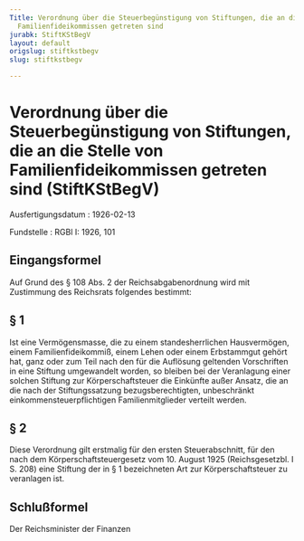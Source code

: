 ```yaml
---
Title: Verordnung über die Steuerbegünstigung von Stiftungen, die an die Stelle von
  Familienfideikommissen getreten sind
jurabk: StiftKStBegV
layout: default
origslug: stiftkstbegv
slug: stiftkstbegv

---
```


# Verordnung über die Steuerbegünstigung von Stiftungen, die an die Stelle von Familienfideikommissen getreten sind (StiftKStBegV)

Ausfertigungsdatum
:   1926-02-13

Fundstelle
:   RGBl I: 1926, 101



## Eingangsformel

Auf Grund des § 108 Abs. 2 der Reichsabgabenordnung wird mit Zustimmung des Reichsrats folgendes bestimmt:


## § 1

Ist eine Vermögensmasse, die zu einem standesherrlichen Hausvermögen, einem Familienfideikommiß, einem Lehen oder einem Erbstammgut gehört hat, ganz oder zum Teil nach den für die Auflösung geltenden Vorschriften in eine Stiftung umgewandelt worden, so bleiben bei der Veranlagung einer solchen Stiftung zur Körperschaftsteuer die Einkünfte außer Ansatz, die an die nach der Stiftungssatzung bezugsberechtigten, unbeschränkt einkommensteuerpflichtigen Familienmitglieder verteilt werden.


## § 2

Diese Verordnung gilt erstmalig für den ersten Steuerabschnitt, für den nach dem Körperschaftsteuergesetz vom 10. August 1925 (Reichsgesetzbl. I S. 208) eine Stiftung der in § 1 bezeichneten Art zur Körperschaftsteuer zu veranlagen ist.


## Schlußformel

Der Reichsminister der Finanzen


